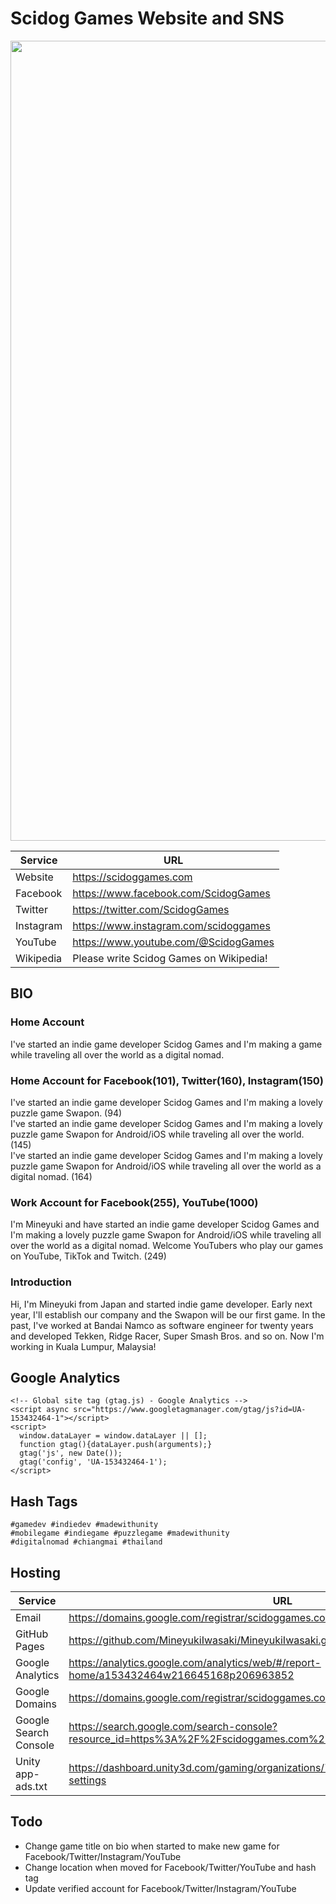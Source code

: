 # Scidog Games Website and SNS
<img src="https://scidoggames.com/images/blog/our-website-is-opened/1-1920x1020.webp" width="1280">

| Service | URL |
| --- | --- |
| Website | https://scidoggames.com |
| Facebook | https://www.facebook.com/ScidogGames |
| Twitter | https://twitter.com/ScidogGames |
| Instagram | https://www.instagram.com/scidoggames |
| YouTube | https://www.youtube.com/@ScidogGames |
| Wikipedia | Please write Scidog Games on Wikipedia! |

## BIO
### Home Account
I've started an indie game developer Scidog Games and I'm making a game while traveling all over the world as a digital nomad.

### Home Account for Facebook(101), Twitter(160), Instagram(150)
I've started an indie game developer Scidog Games and I'm making a lovely puzzle game Swapon. (94)  
I've started an indie game developer Scidog Games and I'm making a lovely puzzle game Swapon for Android/iOS while traveling all over the world. (145)  
I've started an indie game developer Scidog Games and I'm making a lovely puzzle game Swapon for Android/iOS while traveling all over the world as a digital nomad. (164)

### Work Account for Facebook(255), YouTube(1000)
I'm Mineyuki and have started an indie game developer Scidog Games and I'm making a lovely puzzle game Swapon for Android/iOS while traveling all over the world as a digital nomad. Welcome YouTubers who play our games on YouTube, TikTok and Twitch. (249)

### Introduction
Hi, I'm Mineyuki from Japan and started indie game developer. Early next year, I'll establish our company and the Swapon will be our first game. In the past, I've worked at Bandai Namco as software engineer for twenty years and developed Tekken, Ridge Racer, Super Smash Bros. and so on. Now I'm working in Kuala Lumpur, Malaysia!

## Google Analytics
```
<!-- Global site tag (gtag.js) - Google Analytics -->
<script async src="https://www.googletagmanager.com/gtag/js?id=UA-153432464-1"></script>
<script>
  window.dataLayer = window.dataLayer || [];
  function gtag(){dataLayer.push(arguments);}
  gtag('js', new Date());
  gtag('config', 'UA-153432464-1');
</script>
```

## Hash Tags
```
#gamedev #indiedev #madewithunity
#mobilegame #indiegame #puzzlegame #madewithunity
#digitalnomad #chiangmai #thailand
```

## Hosting
| Service | URL|
| --- | --- |
| Email | https://domains.google.com/registrar/scidoggames.com/email |
| GitHub Pages | https://github.com/MineyukiIwasaki/MineyukiIwasaki.github.io |
| Google Analytics | https://analytics.google.com/analytics/web/#/report-home/a153432464w216645168p206963852 |
| Google Domains | https://domains.google.com/registrar/scidoggames.com |
| Google Search Console | https://search.google.com/search-console?resource_id=https%3A%2F%2Fscidoggames.com%2F |
| Unity app-ads.txt | https://dashboard.unity3d.com/gaming/organizations/761278/monetization/organization-settings |

## Todo
- Change game title on bio when started to make new game for Facebook/Twitter/Instagram/YouTube
- Change location when moved for Facebook/Twitter/YouTube and hash tag
- Update verified account for Facebook/Twitter/Instagram/YouTube
